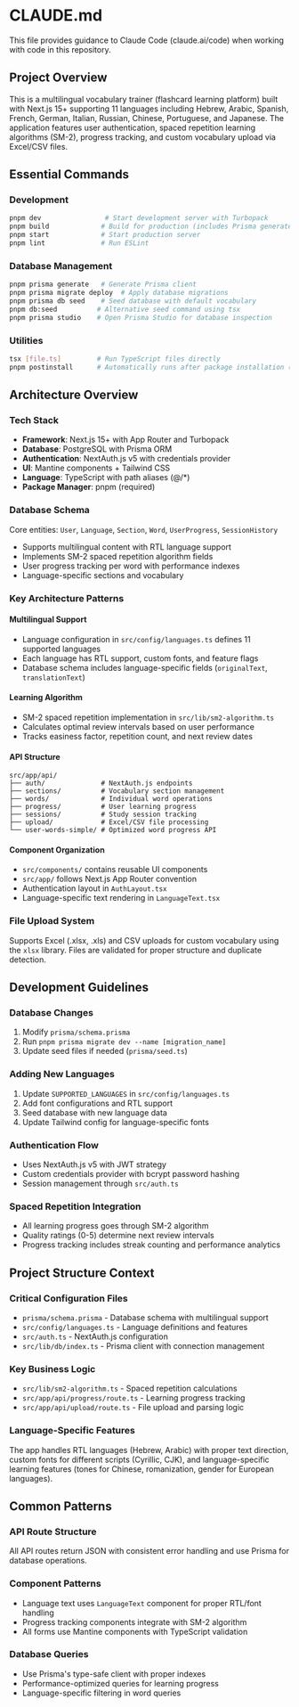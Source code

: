 # CLAUDE.md

This file provides guidance to Claude Code (claude.ai/code) when working with code in this repository.

## Project Overview

This is a multilingual vocabulary trainer (flashcard learning platform) built with Next.js 15+ supporting 11 languages including Hebrew, Arabic, Spanish, French, German, Italian, Russian, Chinese, Portuguese, and Japanese. The application features user authentication, spaced repetition learning algorithms (SM-2), progress tracking, and custom vocabulary upload via Excel/CSV files.

## Essential Commands

### Development
```bash
pnpm dev                # Start development server with Turbopack
pnpm build             # Build for production (includes Prisma generate)
pnpm start             # Start production server
pnpm lint              # Run ESLint
```

### Database Management
```bash
pnpm prisma generate   # Generate Prisma client
pnpm prisma migrate deploy  # Apply database migrations
pnpm prisma db seed    # Seed database with default vocabulary
pnpm db:seed          # Alternative seed command using tsx
pnpm prisma studio    # Open Prisma Studio for database inspection
```

### Utilities
```bash
tsx [file.ts]         # Run TypeScript files directly
pnpm postinstall      # Automatically runs after package installation (generates Prisma)
```

## Architecture Overview

### Tech Stack
- **Framework**: Next.js 15+ with App Router and Turbopack
- **Database**: PostgreSQL with Prisma ORM
- **Authentication**: NextAuth.js v5 with credentials provider
- **UI**: Mantine components + Tailwind CSS
- **Language**: TypeScript with path aliases (@/*)
- **Package Manager**: pnpm (required)

### Database Schema
Core entities: `User`, `Language`, `Section`, `Word`, `UserProgress`, `SessionHistory`
- Supports multilingual content with RTL language support
- Implements SM-2 spaced repetition algorithm fields
- User progress tracking per word with performance indexes
- Language-specific sections and vocabulary

### Key Architecture Patterns

#### Multilingual Support
- Language configuration in `src/config/languages.ts` defines 11 supported languages
- Each language has RTL support, custom fonts, and feature flags
- Database schema includes language-specific fields (`originalText`, `translationText`)

#### Learning Algorithm
- SM-2 spaced repetition implementation in `src/lib/sm2-algorithm.ts`
- Calculates optimal review intervals based on user performance
- Tracks easiness factor, repetition count, and next review dates

#### API Structure
```
src/app/api/
├── auth/              # NextAuth.js endpoints
├── sections/          # Vocabulary section management
├── words/             # Individual word operations
├── progress/          # User learning progress
├── sessions/          # Study session tracking
├── upload/            # Excel/CSV file processing
└── user-words-simple/ # Optimized word progress API
```

#### Component Organization
- `src/components/` contains reusable UI components
- `src/app/` follows Next.js App Router convention
- Authentication layout in `AuthLayout.tsx`
- Language-specific text rendering in `LanguageText.tsx`

### File Upload System
Supports Excel (.xlsx, .xls) and CSV uploads for custom vocabulary using the `xlsx` library. Files are validated for proper structure and duplicate detection.

## Development Guidelines

### Database Changes
1. Modify `prisma/schema.prisma`
2. Run `pnpm prisma migrate dev --name [migration_name]`
3. Update seed files if needed (`prisma/seed.ts`)

### Adding New Languages
1. Update `SUPPORTED_LANGUAGES` in `src/config/languages.ts`
2. Add font configurations and RTL support
3. Seed database with new language data
4. Update Tailwind config for language-specific fonts

### Authentication Flow
- Uses NextAuth.js v5 with JWT strategy
- Custom credentials provider with bcrypt password hashing
- Session management through `src/auth.ts`

### Spaced Repetition Integration
- All learning progress goes through SM-2 algorithm
- Quality ratings (0-5) determine next review intervals
- Progress tracking includes streak counting and performance analytics

## Project Structure Context

### Critical Configuration Files
- `prisma/schema.prisma` - Database schema with multilingual support
- `src/config/languages.ts` - Language definitions and features
- `src/auth.ts` - NextAuth.js configuration
- `src/lib/db/index.ts` - Prisma client with connection management

### Key Business Logic
- `src/lib/sm2-algorithm.ts` - Spaced repetition calculations
- `src/app/api/progress/route.ts` - Learning progress tracking
- `src/app/api/upload/route.ts` - File upload and parsing logic

### Language-Specific Features
The app handles RTL languages (Hebrew, Arabic) with proper text direction, custom fonts for different scripts (Cyrillic, CJK), and language-specific learning features (tones for Chinese, romanization, gender for European languages).

## Common Patterns

### API Route Structure
All API routes return JSON with consistent error handling and use Prisma for database operations.

### Component Patterns
- Language text uses `LanguageText` component for proper RTL/font handling
- Progress tracking components integrate with SM-2 algorithm
- All forms use Mantine components with TypeScript validation

### Database Queries
- Use Prisma's type-safe client with proper indexes
- Performance-optimized queries for learning progress
- Language-specific filtering in word queries
